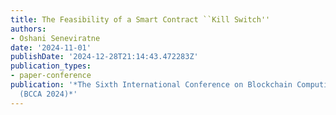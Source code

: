 ```yaml
---
title: The Feasibility of a Smart Contract ``Kill Switch''
authors:
- Oshani Seneviratne
date: '2024-11-01'
publishDate: '2024-12-28T21:14:43.472283Z'
publication_types:
- paper-conference
publication: '*The Sixth International Conference on Blockchain Computing and Applications
  (BCCA 2024)*'
---
```

